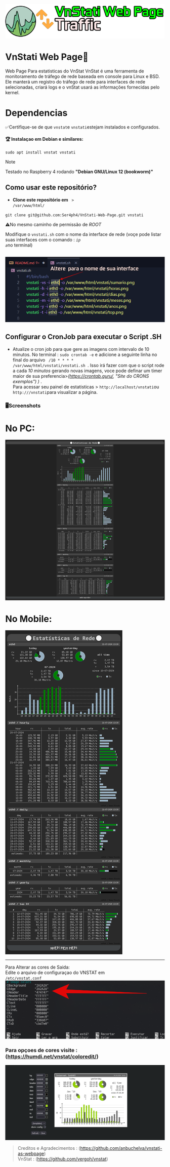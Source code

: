 ![alt text](image.png)
# VnStati Web Page🔹
Web Page Para estatisticas do VnStat 
VnStat é uma ferramenta de monitoramento de tráfego de rede baseada em console para Linux e BSD. Ele manterá um registro do tráfego de rede para interfaces de rede selecionadas, criará logs e o vnStat usará as informações fornecidas pelo kernel. 

# Dependencias
✅Certifique-se de que <CODE>vnstat</CODE>e <code>vnstati</code>estejam instalados e configurados.  
#### :trophy: Instalaçao em Debian e similares:
```    
sudo apt install vnstat vnstati
```
 > [!NOTE]
>Testado no Raspberry 4 rodando **"Debian GNU/Linux 12 (bookworm)"**  
## Como usar este repositório?
*  **Clone este repositório em** <code> > /var/www/html/</code>
```   
git clone git@github.com:Ser4ph4/VnStati-Web-Page.git vnstati 
```
 ⚠️No mesmo caminho de permissão de *ROOT*  

Modifique o <code>vnstati.sh</code>  com o nome da interface de rede (voçe pode listar suas interfaces com o comando : <code>*ip a*</code>no terminal)   

![alt text](image-1.png)
---------------
## Configurar o CronJob para executar o Script .SH

* Atualize o cron job para que gere as imagens com intervalo de 10 minutos. No terminal :  <code>sudo crontab -e</code> e adicione a seguinte linha no final do arquivo <code> /10 * * * * /var/www/html/vnstati/vnstati.sh </code>. Isso irá fazer com que o script rode a cada *10 minutos* gerando novas imagens, voce pode definar um timer maior de sua preferencia>*(https://crontab.guru/,  "Site do CRONS exemplos") )* .  
Para acessar seu painel de estatisticas > <code>http://localhost/vnstati</code>ou <code>http://<server-ip>/vnstati</code>para visualizar a página. 
### 🖥️Screenshots
# No PC:   
![alt text](screenshots/vnstati-PC.png)
# No Mobile:  
![alt text](screenshots/vnstati-MOBILE.png)
***
Para Alterar as cores de Saida:  
Edite o arquivo de configuraçao do VNSTAT  em  <code> /etc/vnstat.conf</code>
![alt text](image-2.png)

### Para opçoes de cores visite : (https://humdi.net/vnstat/coloredit/)  
![alt text](image-3.png)


>Creditos e Agradecimentos : (https://github.com/anbuchelva/vnstati-as-webpage)   
>VnStat : (https://github.com/vergoh/vnstat)